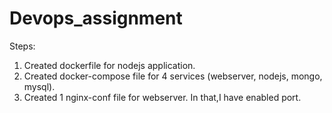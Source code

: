 # Devops_assignment

Steps:
1. Created dockerfile for nodejs application.
2. Created docker-compose file for 4 services (webserver, nodejs, mongo, mysql).
3. Created 1 nginx-conf file for webserver. In that,I have enabled port.
 
